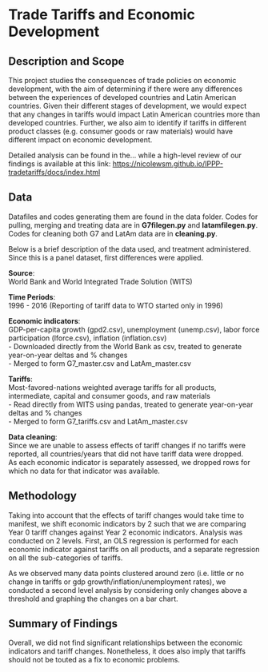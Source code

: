 <h1> Trade Tariffs and Economic Development </h1>
<h2> Description and Scope </h2>
This project studies the consequences of trade policies on economic development, with the aim of determining if there were any differences between the experiences of developed countries and Latin American countries.  Given their different stages of development, we would expect that any changes in tariffs would impact Latin American countries more than developed countries.  Further, we also aim to identify if tariffs in different product classes (e.g. consumer goods or raw materials) would have different impact on economic development.  

Detailed analysis can be found in the... while a high-level review of our findings is available at this link: https://nicolewsm.github.io/IPPP-tradetariffs/docs/index.html

<h2> Data </h2>

Datafiles and codes generating them are found in the data folder.  Codes for pulling, merging and treating data are in **G7filegen.py** and **latamfilegen.py**.  Codes for cleaning both G7 and LatAm data are in **cleaning.py**.

Below is a brief description of the data used, and treatment administered.  Since this is a panel dataset, first differences were applied.  

**Source**:
<br>World Bank and World Integrated Trade Solution (WITS)

**Time Periods**:
<br>1996 - 2016 (Reporting of tariff data to WTO started only in 1996)

**Economic indicators**:
<br>GDP-per-capita growth (gpd2.csv), unemployment (unemp.csv), labor force participation (lforce.csv), inflation (inflation.csv)
<br>- Downloaded directly from the World Bank as csv, treated to generate year-on-year deltas and % changes
<br>- Merged to form G7_master.csv and LatAm_master.csv

**Tariffs**:
<br>Most-favored-nations weighted average tariffs for all products, intermediate, capital and consumer goods, and raw materials
<br>- Read directly from WITS using pandas, treated to generate year-on-year deltas and % changes
<br>- Merged to form G7_tariffs.csv and LatAm_master.csv

**Data cleaning**:
<br>Since we are unable to assess effects of tariff changes if no tariffs were reported, all countries/years that did not have tariff data were dropped.
<br>As each economic indicator is separately assessed, we dropped rows for which no data for that indicator was available.

<h2> Methodology</h2>

Taking into account that the effects of tariff changes would take time to manifest, we shift economic indicators by 2 such that we are comparing Year 0 tariff changes against Year 2 economic indicators. Analysis was conducted on 2 levels.  First, an OLS regression is performed for each economic indicator against tariffs on all products, and a separate regression on all the sub-categories of tariffs.

As we observed many data points clustered around zero (i.e. little or no change in tariffs or gdp growth/inflation/unemployment rates), we conducted a second level analysis by considering only changes above a threshold and graphing the changes on a bar chart.  

<h2> Summary of Findings </h2>
Overall, we did not find significant relationships between the economic indicators and tariff changes.  Nonetheless, it does also imply that tariffs should not be touted as a fix to economic problems.  

